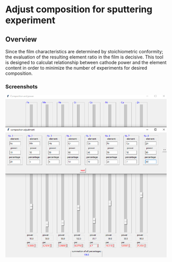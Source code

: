 # Adjust composition for sputtering experiment
## Overview
Since the film characteristics are determined by stoichiometric conformity; the evaluation of the resulting element ratio in the film is decisive. This tool is designed to calculat relationship between cathode power and the element content in order to minimize the number of experiments for desired composition.
### Screenshots
![111111](\assets\image1.png)
